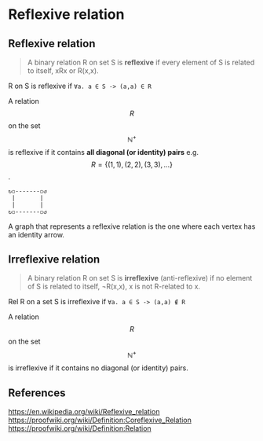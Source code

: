# Reflexive relation


## Reflexive relation

> A binary relation R on set S is **reflexive** if every element of S is related to itself, xRx or R(x,x).

R on S is reflexive if `∀a. a ∈ S -> (a,a) ∈ R`

A relation $$R$$ on the set $$\mathbb{N^+}$$ is reflexive if it contains __all diagonal (or identity) pairs__ e.g. $$R=\{(1,1),(2,2),(3,3),\dots\}$$.

```
↻◽-------◽↺
 |       |
 |       |
↻◽-------◽↺
```

A graph that represents a reflexive relation is the one where each vertex has an identity arrow.


## Irreflexive relation

> A binary relation R on set S is **irreflexive** (anti-reflexive) if no element of S is related to itself, ¬R(x,x), x is not R-related to x.

Rel R on a set S is irreflexive if `∀a. a ∈ S -> (a,a) ∉ R`

A relation $$R$$ on the set $$\mathbb{N^+}$$ is irreflexive if it contains no diagonal (or identity) pairs.



## References

https://en.wikipedia.org/wiki/Reflexive_relation
https://proofwiki.org/wiki/Definition:Coreflexive_Relation
https://proofwiki.org/wiki/Definition:Relation
